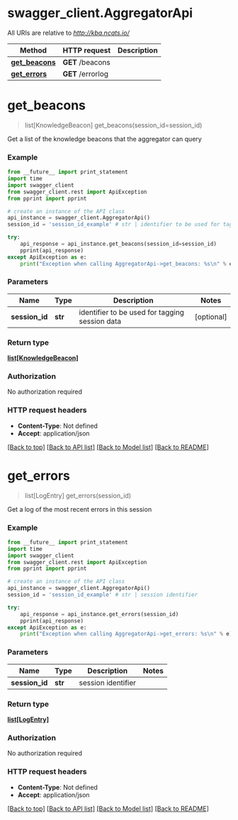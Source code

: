 # swagger_client.AggregatorApi

All URIs are relative to *http://kba.ncats.io/*

Method | HTTP request | Description
------------- | ------------- | -------------
[**get_beacons**](AggregatorApi.md#get_beacons) | **GET** /beacons | 
[**get_errors**](AggregatorApi.md#get_errors) | **GET** /errorlog | 


# **get_beacons**
> list[KnowledgeBeacon] get_beacons(session_id=session_id)



Get a list of the knowledge beacons that the aggregator can query 

### Example 
```python
from __future__ import print_statement
import time
import swagger_client
from swagger_client.rest import ApiException
from pprint import pprint

# create an instance of the API class
api_instance = swagger_client.AggregatorApi()
session_id = 'session_id_example' # str | identifier to be used for tagging session data  (optional)

try: 
    api_response = api_instance.get_beacons(session_id=session_id)
    pprint(api_response)
except ApiException as e:
    print("Exception when calling AggregatorApi->get_beacons: %s\n" % e)
```

### Parameters

Name | Type | Description  | Notes
------------- | ------------- | ------------- | -------------
 **session_id** | **str**| identifier to be used for tagging session data  | [optional] 

### Return type

[**list[KnowledgeBeacon]**](KnowledgeBeacon.md)

### Authorization

No authorization required

### HTTP request headers

 - **Content-Type**: Not defined
 - **Accept**: application/json

[[Back to top]](#) [[Back to API list]](../README.md#documentation-for-api-endpoints) [[Back to Model list]](../README.md#documentation-for-models) [[Back to README]](../README.md)

# **get_errors**
> list[LogEntry] get_errors(session_id)



Get a log of the most recent errors in this session 

### Example 
```python
from __future__ import print_statement
import time
import swagger_client
from swagger_client.rest import ApiException
from pprint import pprint

# create an instance of the API class
api_instance = swagger_client.AggregatorApi()
session_id = 'session_id_example' # str | session identifier 

try: 
    api_response = api_instance.get_errors(session_id)
    pprint(api_response)
except ApiException as e:
    print("Exception when calling AggregatorApi->get_errors: %s\n" % e)
```

### Parameters

Name | Type | Description  | Notes
------------- | ------------- | ------------- | -------------
 **session_id** | **str**| session identifier  | 

### Return type

[**list[LogEntry]**](LogEntry.md)

### Authorization

No authorization required

### HTTP request headers

 - **Content-Type**: Not defined
 - **Accept**: application/json

[[Back to top]](#) [[Back to API list]](../README.md#documentation-for-api-endpoints) [[Back to Model list]](../README.md#documentation-for-models) [[Back to README]](../README.md)

